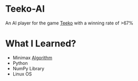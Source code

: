 # Teeko-AI

An AI player for the game [Teeko](https://en.wikipedia.org/wiki/Teeko) with a winning rate of >67%


# What I Learned?

* Minimax [Algorithm](https://en.wikipedia.org/wiki/Minimax)
* Python
* NumPy Library
* Linux OS
  
